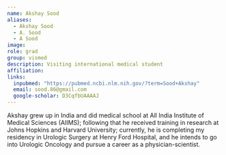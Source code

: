 ```yaml
---
name: Akshay Sood
aliases:
  - Akshay Sood
  - A. Sood
  - A Sood
image: 
role: grad
group: vismed
description: Visiting international medical student
affiliation: 
links:
  inpubmed: "https://pubmed.ncbi.nlm.nih.gov/?term=Sood+Akshay"
  email: sood.86@gmail.com
  google-scholar: D3CqfbUAAAAJ
---
```


Akshay grew up in India and did medical school at All India Institute of Medical Sciences (AIIMS); following that he received training in research at Johns Hopkins and Harvard University; currently, he is completing my residency in Urologic Surgery at Henry Ford Hospital, and he intends to go into Urologic Oncology and pursue a career as a physician-scientist.



